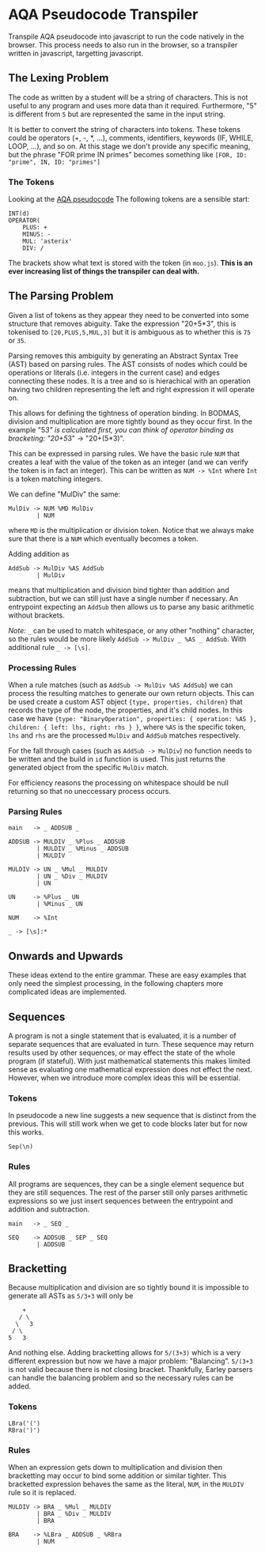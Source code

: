# AQA Pseudocode Transpiler

Transpile AQA pseudocode into javascript to run the code natively in the browser.
This process needs to also run in the browser, so a transpiler written in javascript, targetting javascript.

## The Lexing Problem

The code as written by a student will be a string of characters.
This is not useful to any program and uses more data than it required.
Furthermore, "5" is different from `5` but are represented the same in the input string.

It is better to convert the string of characters into tokens.
These tokens could be operators (+, -, *, ...), comments, identifiers, keywords (IF, WHILE, LOOP, ...), and so on.
At this stage we don't provide any specific meaning, but the phrase "FOR prime IN primes" becomes something like
`[FOR, ID: "prime", IN, ID: "primes"]`

### The Tokens

Looking at the [AQA pseudocode](://filestore.aqa.org.uk/resources/computing/AQA-8525-NG-PC.PDF) The following tokens are a sensible start:

```
INT(d)
OPERATOR(
    PLUS: +
    MINUS: -
    MUL: 'asterix'
    DIV: /
```

The brackets show what text is stored with the token (in `moo.js`).
**This is an ever increasing list of things the transpiler can deal with.**

## The Parsing Problem

Given a list of tokens as they appear they need to be converted into some structure that removes abiguity.
Take the expression "20+5*3", this is tokenised to `[20,PLUS,5,MUL,3]` but it is ambiguous as to whether this is `75` or `35`.

Parsing removes this ambiguity by generating an Abstract Syntax Tree (AST) based on parsing rules.
The AST consists of nodes which could be operations or literals (i.e. integers in the current case) and edges connecting these nodes.
It is a tree and so is hierachical with an operation having two children representing the left and right expression it will operate on.

This allows for defining the tightness of operation binding.
In BODMAS, division and multiplication are more tightly bound as they occur first.
In the example "5*3" is calculated first, you can think of operator binding as bracketing:
"20+5*3" -> "20+(5*3)".

This can be expressed in parsing rules.
We have the basic rule `NUM` that creates a leaf with the value of the token as an integer (and we can verify the token is in fact an integer).
This can be written as `NUM -> %Int` where `Int` is a token matching integers.

We can define "MulDiv" the same:
```
MulDiv -> NUM %MD MulDiv
        | NUM
```
where `MD` is the multiplication or division token.
Notice that we always make sure that there is a `NUM` which eventually becomes a token.

Adding addition as
```
AddSub -> MulDiv %AS AddSub
        | MulDiv
```
means that multiplication and division bind tighter than addition and subtraction, but we can still just have a single number if necessary.
An entrypoint expecting an `AddSub` then allows us to parse any basic arithmetic without brackets.

*Note:*
`_` can be used to match whitespace, or any other "nothing" character, so the rules would be more likely `AddSub -> MulDiv _ %AS _ AddSub`.
With additional rule `_ -> [\s]`.

### Processing Rules

When a rule matches (such as `AddSub -> MulDiv %AS AddSub`) we can process the resulting matches to generate our own return objects.
This can be used create a custom AST object `{type, properties, children}` that records the type of the node, the properties, and it's child nodes.
In this case we have `{type: "BinaryOperation", properties: { operation: %AS }, children: { left: lhs, right: rhs } }`,
where `%AS` is the specific token, `lhs` and `rhs` are the processed `MulDiv` and `AddSub` matches respectively.

For the fall through cases (such as `AddSub -> MulDiv`) no function needs to be written and the build in `id` function is used.
This just returns the generated object from the specific `MulDiv` match.

For efficiency reasons the processing on whitespace should be null returning so that no uneccessary process occurs.

### Parsing Rules

```
main   -> _ ADDSUB _

ADDSUB -> MULDIV _ %Plus _ ADDSUB
        | MULDIV _ %Minus _ ADDSUB
        | MULDIV

MULDIV -> UN _ %Mul _ MULDIV
        | UN _ %Div _ MULDIV
        | UN

UN     -> %Plus _ UN
        | %Minus _ UN

NUM    -> %Int

_ -> [\s]:*
```

## Onwards and Upwards

These ideas extend to the entire grammar.
These are easy examples that only need the simplest processing, in the following chapters more complicated ideas are implemented.

## Sequences

A program is not a single statement that is evaluated, it is a number of separate sequences that are evaluated in turn.
These sequence may return results used by other sequences, or may effect the state of the whole program (if stateful).
With just mathematical statements this makes limited sense as evaluating one mathematical expression does not effect the next.
However, when we introduce more complex ideas this will be essential.

### Tokens

In pseudocode a new line suggests a new sequence that is distinct from the previous.
This will still work when we get to code blocks later but for now this works.
```
Sep(\n)
```

### Rules

All programs are sequences, they can be a single element sequence but they are still sequences.
The rest of the parser still only parses arithmetic expressions so we just insert sequences between the entrypoint and addition and subtraction.
```
main   -> _ SEQ _

SEQ    -> ADDSUB _ SEP _ SEQ
        | ADDSUB
```

## Bracketting

Because multiplication and division are so tightly bound it is impossible to generate all ASTs as `5/3+3` will only be
```
    +
   / \
  \   3
 / \
5   3
```
And nothing else.
Adding bracketting allows for `5/(3+3)` which is a very different expression but now we have a major problem: "Balancing".
`5/(3+3` is not valid because there is not closing bracket.
Thankfully, Earley parsers can handle the balancing problem and so the necessary rules can be added.

### Tokens

```
LBra('(')
RBra(')')
```

### Rules

When an expression gets down to multiplication and division then bracketting may occur to bind some addition or similar tighter.
This bracketted expression behaves the same as the literal, `NUM`, in the `MULDIV` rule so it is replaced.
```
MULDIV -> BRA _ %Mul _ MULDIV
        | BRA _ %Div _ MULDIV
        | BRA

BRA    -> %LBra _ ADDSUB _ %RBra
        | NUM
```
